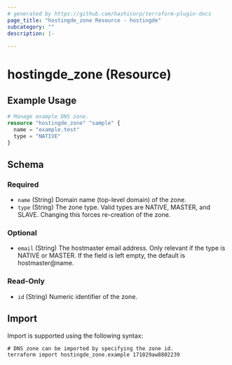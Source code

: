 ```yaml
---
# generated by https://github.com/hashicorp/terraform-plugin-docs
page_title: "hostingde_zone Resource - hostingde"
subcategory: ""
description: |-
  
---
```


# hostingde_zone (Resource)



## Example Usage

```terraform
# Manage example DNS zone.
resource "hostingde_zone" "sample" {
  name = "example.test"
  type = "NATIVE"
}
```

<!-- schema generated by tfplugindocs -->
## Schema

### Required

- `name` (String) Domain name (top-level domain) of the zone.
- `type` (String) The zone type. Valid types are NATIVE, MASTER, and SLAVE. Changing this forces re-creation of the zone.

### Optional

- `email` (String) The hostmaster email address. Only relevant if the type is NATIVE or MASTER. If the field is left empty, the default is hostmaster@name.

### Read-Only

- `id` (String) Numeric identifier of the zone.

## Import

Import is supported using the following syntax:

```shell
# DNS zone can be imported by specifying the zone id.
terraform import hostingde_zone.example 171029aw8802239
```
